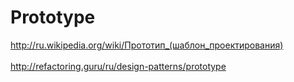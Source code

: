 <h1>Prototype</h1>

<http://ru.wikipedia.org/wiki/Прототип_(шаблон_проектирования)>
<br/>
<br/>
<http://refactoring.guru/ru/design-patterns/prototype>